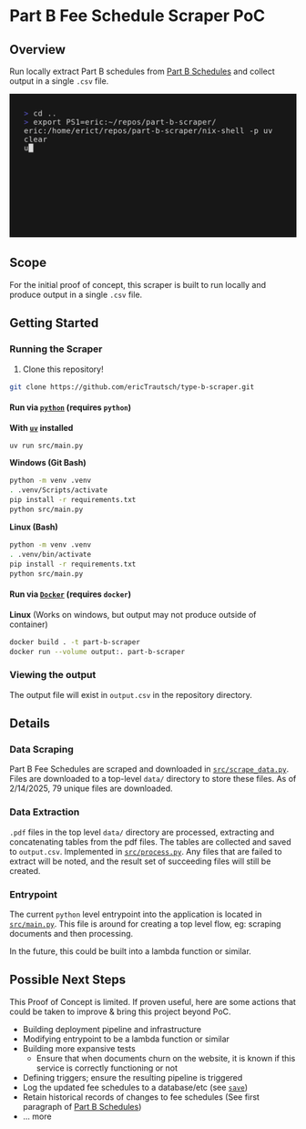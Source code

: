 # Part B Fee Schedule Scraper PoC

## Overview

Run locally extract Part B schedules from [Part B Schedules](https://pa.gov/agencies/dli/programs-services/workers-compensation/wc-health-care-services-review/wc-fee-schedule/part-b-fee-schedules.html) and collect output in a single `.csv` file.

![Overview GIF](./docs/overview.gif)

## Scope

For the initial proof of concept, this scraper is built to run locally and produce output in a single `.csv` file.

## Getting Started

### Running the Scraper

1. Clone this repository!

```bash
git clone https://github.com/ericTrautsch/type-b-scraper.git
```

#### Run via [`python`](https://www.python.org) (requires `python`)

**With [`uv`](https://docs.astral.sh/uv/) installed**
```bash
uv run src/main.py
```

**Windows (Git Bash)**
```bash
python -m venv .venv
. .venv/Scripts/activate
pip install -r requirements.txt
python src/main.py
```

**Linux (Bash)**
```bash
python -m venv .venv
. .venv/bin/activate
pip install -r requirements.txt
python src/main.py
```

#### Run via [`Docker`](https://www.docker.com) (requires `docker`)

**Linux** (Works on windows, but output may not produce outside of container)
```bash
docker build . -t part-b-scraper
docker run --volume output:. part-b-scraper
```

### Viewing the output

The output file will exist in `output.csv` in the repository directory.

## Details

### Data Scraping

Part B Fee Schedules are scraped and downloaded in [`src/scrape_data.py`](./src/scrape_data.py). Files are downloaded to a top-level `data/` directory to store these files. As of 2/14/2025, 79 unique files are downloaded.

### Data Extraction

`.pdf` files in the top level `data/` directory are processed, extracting and concatenating tables from the pdf files. The tables are collected and saved to `output.csv`. Implemented in [`src/process.py`](./src/process.py). Any files that are failed to extract will be noted, and the result set of succeeding files will still be created.

### Entrypoint

The current `python` level entrypoint into the application is located in [`src/main.py`](./src/main.py). This file is around for creating a top level flow, eg: scraping documents and then processing.

In the future, this could be built into a lambda function or similar.

## Possible Next Steps

This Proof of Concept is limited. If proven useful, here are some actions that could be taken to improve & bring this project beyond PoC.

- Building deployment pipeline and infrastructure
- Modifying entrypoint to be a lambda function or similar
- Building more expansive tests
  - Ensure that when documents churn on the website, it is known if this service is correctly functioning or not
- Defining triggers; ensure the resulting pipeline is triggered
- Log the updated fee schedules to a database/etc (see [`save`](./src/process.py)) 
- Retain historical records of changes to fee schedules (See first paragraph of [Part B Schedules](https://pa.gov/agencies/dli/programs-services/workers-compensation/wc-health-care-services-review/wc-fee-schedule/part-b-fee-schedules.html))
- ... more


